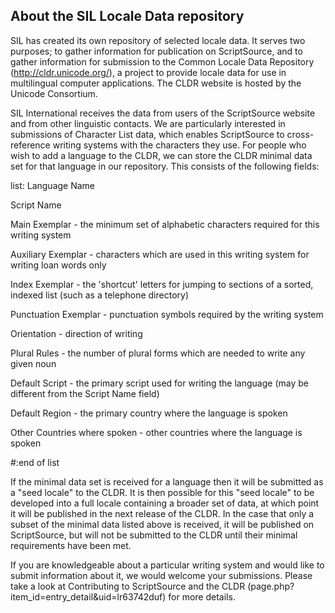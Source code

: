 About the SIL Locale Data repository
------------------------------------

SIL has created its own repository of selected locale data. It serves two purposes; to gather information for publication on ScriptSource, and to gather information for submission to the Common Locale Data Repository (http://cldr.unicode.org/), a project to provide locale data for use in multilingual computer applications. The CLDR website is hosted by the Unicode Consortium. 

SIL International receives the data from users of the ScriptSource website and from other linguistic contacts.  We are particularly interested in submissions of Character List data, which enables ScriptSource to cross-reference writing systems with the characters they use.  For people who wish to add a language to the CLDR, we can store the CLDR minimal data set for that language in our repository.  This consists of the following fields:

list:
Language Name

Script Name

Main Exemplar - the minimum set of alphabetic characters required for this writing system

Auxiliary Exemplar - characters which are used in this writing system for writing loan words only

Index Exemplar - the 'shortcut' letters for jumping to sections of a sorted, indexed list (such as a telephone directory)

Punctuation Exemplar - punctuation symbols required by the writing system

Orientation - direction of writing

Plural Rules - the number of plural forms which are needed to write any given noun

Default Script - the primary script used for writing the language (may be different from the Script Name field)

Default Region - the primary country where the language is spoken

Other Countries where spoken - other countries where the language is spoken


#:end of list

If the minimal data set is received for a language then it will be submitted as a "seed locale" to the CLDR. It is then possible for this "seed locale" to be developed into a full locale containing a broader set of data, at which point it will be published in the next release of the CLDR. In the case that only a subset of the minimal data listed above is received, it will be published on ScriptSource, but will not be submitted to the CLDR until their minimal requirements have been met.

If you are knowledgeable about a particular writing system and would like to submit information about it, we would welcome your submissions. Please take a look at Contributing to ScriptSource and the CLDR (page.php?item_id=entry_detail&uid=lr63742duf) for more details.


